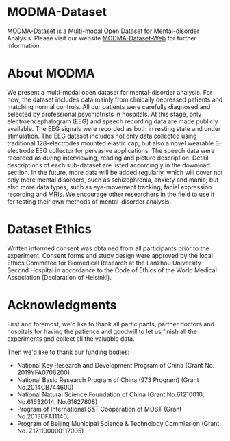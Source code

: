 # MODMA-Dataset
MODMA-Dataset is a Multi-modal Open Dataset for Mental-disorder Analysis.
Please visit our website [MODMA-Dataset-Web](http://modma.lzu.edu.cn/data/index/) for further information.

# About MODMA
We present a multi-modal open dataset for mental-disorder analysis. For now, the dataset includes data mainly from clinically depressed patients and matching normal controls. All our patients were carefully diagnosed and selected by professional psychiatrists in hospitals. At this stage, only electroencephalogram (EEG) and speech recording data are made publicly available. The EEG signals were recorded as both in resting state and under stimulation. The EEG dataset includes not only data collected using traditional 128-electrodes mounted elastic cap, but also a novel wearable 3-electrode EEG collector for pervasive applications. The speech data were recorded as during interviewing, reading and picture description. Detail descriptions of each sub-dataset are listed accordingly in the download section. In the future, more data will be added regularly, which will cover not only more mental disorders, such as schizophrenia, anxiety and mania; but also more data types, such as eye-movement tracking, facial expression recording and MRIs. We encourage other researchers in the field to use it for testing their own methods of mental-disorder analysis.

# Dataset Ethics
Written informed consent was obtained from all participants prior to the experiment. Consent forms and study design were approved by the local Ethics Committee for Biomedical Research at the Lanzhou University Second Hospital in accordance to the Code of Ethics of the World Medical Association (Declaration of Helsinki).

# Acknowledgments
First and foremost, we'd like to thank all participants, partner doctors and hospitals for having the patience and goodwill to let us finish all the experiments and collect all the valuable data.

Then we'd like to thank our funding bodies:
* National Key Research and Development Program of China (Grant No. 2019YFA0706200)
* National Basic Research Program of China (973 Program) (Grant No.2014CB744600)
* National Natural Science Foundation of China (Grant No.61210010, No.61632014, No.61627808)
* Program of International S&T Cooperation of MOST (Grant No.2013DFA11140)
* Program of Beijing Municipal Science & Technology Commission (Grant No. Z171100000117005)
